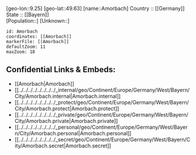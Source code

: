 ﻿---
location: [49.63,9.25] 
mapzoom: [7,12] 
mapmarker: city 
type: City
tags:
- geo/City


SpocWebEntityId: 28804
isDeleted: false
confidential: public

---
[geo-lon::9.25] 
[geo-lat::49.63] 
[name::Amorbach] 
Country :: [[Germany]]  
State :: [[Bayern]]  
[Population::] 
[Unknown::] 


```leaflet
id: Amorbach
coordinates: [[Amorbach]] 
markerFile: [[Amorbach]] 
defaultZoom: 11 
maxZoom: 18
```


## Confidential Links & Embeds: 
- [[Amorbach|Amorbach]]  
- [[../../../../../../../../_internal/geo/Continent/Europe/Germany/West/Bayern/City/Amorbach.internal|Amorbach.internal]] 
- [[../../../../../../../../_protect/geo/Continent/Europe/Germany/West/Bayern/City/Amorbach.protect|Amorbach.protect]] 
- [[../../../../../../../../_private/geo/Continent/Europe/Germany/West/Bayern/City/Amorbach.private|Amorbach.private]] 
- [[../../../../../../../../_personal/geo/Continent/Europe/Germany/West/Bayern/City/Amorbach.personal|Amorbach.personal]] 
- [[../../../../../../../../_secret/geo/Continent/Europe/Germany/West/Bayern/City/Amorbach.secret|Amorbach.secret]] 
